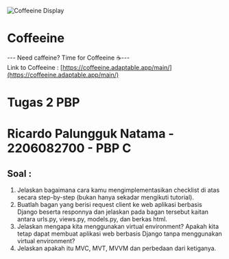![Coffeeine Display](https://assets.pikiran-rakyat.com/crop/0x0:0x0/x/photo/2022/05/20/2240932928.jpg)

# Coffeeine
--- Need caffeine? Time for Coffeeine ☕---<br>
Link to Coffeeine : [https://coffeeine.adaptable.app/main/](https://coffeeine.adaptable.app/main/)

# Tugas 2 PBP
# **Ricardo Palungguk Natama - 2206082700 - PBP C**

## Soal :
1. Jelaskan bagaimana cara kamu mengimplementasikan checklist di atas secara step-by-step (bukan hanya sekadar mengikuti tutorial).
2. Buatlah bagan yang berisi request client ke web aplikasi berbasis Django beserta responnya dan jelaskan pada bagan tersebut kaitan antara urls.py, views.py, models.py, dan berkas html.
3. Jelaskan mengapa kita menggunakan virtual environment? Apakah kita tetap dapat membuat aplikasi web berbasis Django tanpa menggunakan virtual environment?
4. Jelaskan apakah itu MVC, MVT, MVVM dan perbedaan dari ketiganya.


